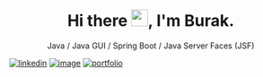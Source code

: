 <h1 align="center"> Hi there <img src="https://raw.githubusercontent.com/MartinHeinz/MartinHeinz/master/wave.gif" width="30px">, I'm Burak. </h1>

<p align="center"> Java / Java GUI / Spring Boot / Java Server Faces (JSF)</p>

[![linkedin](https://img.shields.io/badge/linkedin-0A66C2?style=for-the-badge&logo=linkedin&logoColor=white)](https://www.linkedin.com/in/ardilozantekin/) [![image](https://img.shields.io/badge/Gmail-D14836?style=for-the-badge&logo=gmail&logoColor=white)](mailto:hi@ozantekin.dev) [![portfolio](https://img.shields.io/badge/website-000000?style=for-the-badge&logo=About.me&logoColor=white)](https://www.ozantekin.dev/) 



<!--
**burakfircasiguzel/burakfircasiguzel** is a ✨ _special_ ✨ repository because its `README.md` (this file) appears on your GitHub profile.

Here are some ideas to get you started:

- 🔭 I’m currently working on ...
- 🌱 I’m currently learning ...
- 👯 I’m looking to collaborate on ...
- 🤔 I’m looking for help with ...
- 💬 Ask me about ...
- 📫 How to reach me: ...
- 😄 Pronouns: ...
- ⚡ Fun fact: ...
-->
